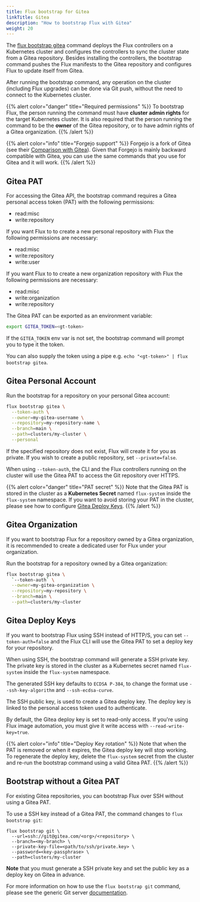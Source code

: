 ```yaml
---
title: Flux bootstrap for Gitea
linkTitle: Gitea
description: "How to bootstrap Flux with Gitea"
weight: 20
---
```


The [flux bootstrap gitea](/flux/cmd/flux_bootstrap_gitea/) command deploys the Flux controllers
on a Kubernetes cluster and configures the controllers to sync the cluster state from a Gitea repository.
Besides installing the controllers, the bootstrap command pushes the Flux manifests to the Gitea repository
and configures Flux to update itself from Gitea.

After running the bootstrap command, any operation on the cluster (including Flux upgrades)
can be done via Git push, without the need to connect to the Kubernetes cluster.

{{% alert color="danger" title="Required permissions" %}}
To bootstrap Flux, the person running the command must have **cluster admin rights** for the target Kubernetes cluster.
It is also required that the person running the command to be the **owner** of the Gitea repository,
or to have admin rights of a Gitea organization.
{{% /alert %}}

{{% alert color="info" title="Forgejo support" %}}
Forgejo is a fork of Gitea (see their [Comparison with Gitea](https://forgejo.org/compare-to-gitea/)).
Given that Forgejo is mainly backward compatible with Gitea, you can use the same commands that you use for Gitea and it will work.
{{% /alert %}}

## Gitea PAT

For accessing the Gitea API, the bootstrap command requires a Gitea personal access token (PAT)
with the following permissions:

- read:misc
- write:repository

If you want Flux to to create a new personal repository with Flux the following permissions are necessary:

- read:misc
- write:repository
- write:user

If you want Flux to to create a new organization repository with Flux the following permissions are necessary:

- read:misc
- write:organization
- write:repository

The Gitea PAT can be exported as an environment variable:

```sh
export GITEA_TOKEN=<gt-token>
```

If the `GITEA_TOKEN` env var is not set, the bootstrap command will prompt you to type it the token.

You can also supply the token using a pipe e.g. `echo "<gt-token>" | flux bootstrap gitea`.

## Gitea Personal Account

Run the bootstrap for a repository on your personal Gitea account:

```sh
flux bootstrap gitea \
  --token-auth \
  --owner=my-gitea-username \
  --repository=my-repository-name \
  --branch=main \
  --path=clusters/my-cluster \
  --personal
```

If the specified repository does not exist, Flux will create it for you as private. If you wish to create
a public repository, set `--private=false`.

When using `--token-auth`, the CLI and the Flux controllers running on the cluster will use the Gitea PAT
to access the Git repository over HTTPS.

{{% alert color="danger" title="PAT secret" %}}
Note that the Gitea PAT is stored in the cluster as a **Kubernetes Secret** named `flux-system`
inside the `flux-system` namespace. If you want to avoid storing your PAT in the cluster,
please see how to configure [Gitea Deploy Keys](#gitea-deploy-keys).
{{% /alert %}}

## Gitea Organization

If you want to bootstrap Flux for a repository owned by a Gitea organization,
it is recommended to create a dedicated user for Flux under your organization.

Run the bootstrap for a repository owned by a Gitea organization:

```sh
flux bootstrap gitea \
  `--token-auth` \
  --owner=my-gitea-organization \
  --repository=my-repository \
  --branch=main \
  --path=clusters/my-cluster
```

## Gitea Deploy Keys

If you want to bootstrap Flux using SSH instead of HTTP/S, you can set `--token-auth=false` and the Flux CLI
will use the Gitea PAT to set a deploy key for your repository.

When using SSH, the bootstrap command will generate a SSH private key. The private key is stored
in the cluster as a Kubernetes secret named `flux-system` inside the `flux-system` namespace.

The generated SSH key defaults to `ECDSA P-384`, to change the format use `--ssh-key-algorithm` and `--ssh-ecdsa-curve`.

The SSH public key, is used to create a Gitea deploy key.
The deploy key is linked to the personal access token used to authenticate.

By default, the Gitea deploy key is set to read-only access.
If you're using Flux image automation, you must give it write access with `--read-write-key=true`.

{{% alert color="info" title="Deploy Key rotation" %}}
Note that when the PAT is removed or when it expires, the Gitea deploy key will stop working.
To regenerate the deploy key, delete the `flux-system` secret from the cluster and re-run
the bootstrap command using a valid Gitea PAT.
{{% /alert %}}

## Bootstrap without a Gitea PAT

For existing Gitea repositories, you can bootstrap Flux over SSH without using a Gitea PAT.

To use a SSH key instead of a Gitea PAT, the command changes to `flux bootstrap git`:

```shell
flux bootstrap git \
  --url=ssh://git@gitea.com/<org>/<repository> \
  --branch=<my-branch> \
  --private-key-file=<path/to/ssh/private.key> \
  --password=<key-passphrase> \
  --path=clusters/my-cluster
```

**Note** that you must generate a SSH private key and set the public key as a deploy key on Gitea in advance.

For more information on how to use the `flux bootstrap git` command,
please see the generic Git server [documentation](generic-git-server.md).
